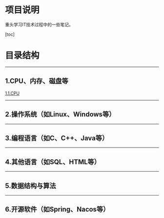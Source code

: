 # 项目说明

重头学习IT技术过程中的一些笔记。



[toc]

# 目录结构

***

## 1.CPU、内存、磁盘等

[1.1.CPU](./1.CPU_Memory_Disk/1.1.CPU.md)



***

## 2.操作系统（如Linux、Windows等）

***

## 3.编程语言（如C、C++、Java等）

***

## 4.其他语言（如SQL、HTML等）

***

## 5.数据结构与算法

***

## 6.开源软件（如Spring、Nacos等）

